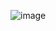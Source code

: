 ![image](https://github.com/lucaspagel/FuelManagerApigRPC/assets/53915573/fb632074-167c-4db7-a25b-74c2a61254de)
